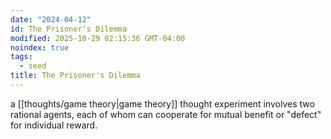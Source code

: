 ```yaml
---
date: "2024-04-12"
id: The Prisoner's Dilemma
modified: 2025-10-29 02:15:36 GMT-04:00
noindex: true
tags:
  - seed
title: The Prisoner's Dilemma
---
```


a [[thoughts/game theory|game theory]] thought experiment involves two rational agents, each of whom can cooperate for mutual benefit or "defect" for individual reward.
